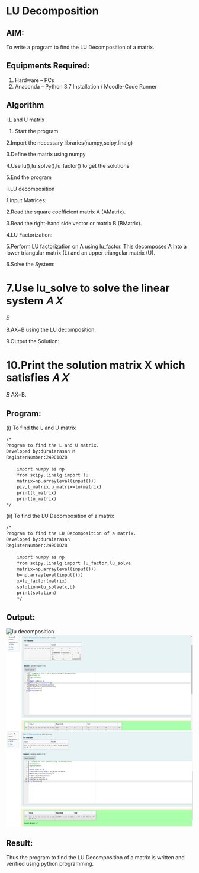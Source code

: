# LU Decomposition 

## AIM:
To write a program to find the LU Decomposition of a matrix.

## Equipments Required:
1. Hardware – PCs
2. Anaconda – Python 3.7 Installation / Moodle-Code Runner

## Algorithm
i.L and U matrix

1. Start the program

2.Import the necessary libraries(numpy,scipy.linalg)

3.Define the matrix using numpy

4.Use lu(),lu_solve(),lu_factor() to get the solutions

5.End the program

ii.LU decomposition

1.Input Matrices:

2.Read the square coefficient matrix A (AMatrix).

3.Read the right-hand side vector or matrix B (BMatrix).

4.LU Factorization:

5.Perform LU factorization on A using lu_factor. This decomposes A into a lower triangular matrix (L) and an upper triangular matrix (U).

6.Solve the System:

7.Use lu_solve to solve the linear system 
𝐴
𝑋
=
𝐵

8.AX=B using the LU decomposition.

9.Output the Solution:

10.Print the solution matrix X which satisfies 
𝐴
𝑋
=
𝐵
AX=B.

## Program:
(i) To find the L and U matrix
```
/*
Program to find the L and U matrix.
Developed by:duraiarasan M
RegisterNumber:24901028

    import numpy as np
    from scipy.linalg import lu
    matrix=np.array(eval(input()))
    piv,l_matrix,u_matrix=lu(matrix)
    print(l_matrix)
    print(u_matrix) 
*/
```
(ii) To find the LU Decomposition of a matrix
```
/*
Program to find the LU Decomposition of a matrix.
Developed by:duraiarasan
RegisterNumber:24901028

    import numpy as np
    from scipy.linalg import lu_factor,lu_solve
    matrix=np.array(eval(input()))
    b=np.array(eval(input()))
    x=lu_factor(matrix)
    solution=lu_solve(x,b)
    print(solution)
    */
```

## Output:
![lu decomposition]()
![image1](<Screenshot 2024-12-04 212537.png>)
![image2](<Screenshot 2024-12-04 212554.png>)

## Result:
Thus the program to find the LU Decomposition of a matrix is written and verified using python programming.

